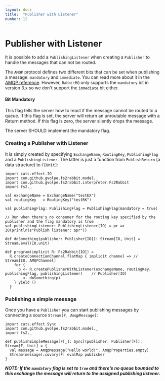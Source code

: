 ```yaml
---
layout: docs
title:  "Publisher with Listener"
number: 12
---
```


# Publisher with Listener

It is possible to add a `PublishingListener` when creating a `Publisher` to handle the messages that can not be routed.

The `AMQP` protocol defines two different bits that can be set when publishing a message: `mandatory` and `immediate`. You can read more about it in the [AMQP reference](https://www.rabbitmq.com/amqp-0-9-1-reference.html). However, `RabbitMQ` only supports the `mandatory` bit in version 3.x so we don't support the `immediate` bit either.

#### Bit Mandatory

This flag tells the server how to react if the message cannot be routed to a queue. If this flag is set, the server will return an unroutable message with a Return method. If this flag is zero, the server silently drops the message.

The server SHOULD implement the mandatory flag.

### Creating a Publisher with Listener

It is simply created by specifying `ExchangeName`, `RoutingKey`, `PublishingFlag` and a `PublishingListener`. The latter is just a function from `PublishReturn` (a data structure) to `F[Unit]`:

```tut:book:silent
import cats.effect.IO
import com.github.gvolpe.fs2rabbit.model._
import com.github.gvolpe.fs2rabbit.interpreter.Fs2Rabbit
import fs2._

val exchangeName = ExchangeName("testEX")
val routingKey   = RoutingKey("testRK")

val publishingFlag: PublishingFlag = PublishingFlag(mandatory = true)

// Run when there's no consumer for the routing key specified by the publisher and the flag mandatory is true
val publishingListener: PublishingListener[IO] = pr => IO(println(s"Publish listener: $pr"))

def doSomething(publisher: Publisher[IO]): Stream[IO, Unit] = Stream.eval(IO.unit)

def program(implicit R: Fs2Rabbit[IO]) =
  R.createConnectionChannel.flatMap { implicit channel => // Stream[IO, AMQPChannel]
    for {
      p <- R.createPublisherWithListener(exchangeName, routingKey, publishingFlag, publishingListener)	  // Publisher[IO]
      _ <- doSomething(p)
    } yield ()
  }
```

### Publishing a simple message

Once you have a `Publisher` you can start publishing messages by connecting a source `Stream[F, AmqpMessage]`:

```tut:book:silent
import cats.effect.Sync
import com.github.gvolpe.fs2rabbit.model._
import fs2._

def publishSimpleMessage[F[_]: Sync](publisher: Publisher[F]): Stream[F, Unit] = {
  val message = AmqpMessage("Hello world!", AmqpProperties.empty)
  Stream(message).covary[F] evalMap publisher
}
```

***NOTE: If the `mandatory` flag is set to `true` and there's no queue bounded to this exchange the message will return to the assigned publishing listener.***

